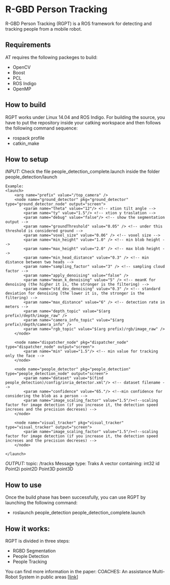 # R-GBD Person Tracking
R-GBD Person Tracking (RGPT) is a ROS framework for detecting and tracking people from a mobile robot.

## Requirements

AT requires the following packeges to build:

* OpenCV 
* Boost
* PCL
* ROS Indigo
* OpenMP

## How to build
RGPT works under Linux 14.04 and ROS Indigo. For building the source, you
have to put the repository inside your catking workspace and then
follows the following command sequence:

* rospack profile
* catkin_make

## How to setup

_INPUT:_
	Check the file people_detection_complete.launch inside the folder
	people_detection/launch
	
	Example:
	<launch>
		<arg name="prefix" value="/top_camera" />
		<node name="ground_detector" pkg="ground_detector" type="ground_detector_node" output="screen">
			<param name="theta" value="12"/> <!-- xtion tilt angle -->
			<param name="ty" value="1.5"/> <!-- xtion y traslation -->
			<param name="debug" value="false"/> <!-- show the segmentation output -->
			<param name="groundThreshold" value="0.05" /> <!-- under this threshold is considered ground --> 
			<param name="voxel_size" value="0.06" /> <!-- voxel size -->
			<param name="min_height" value="1.0" /> <!-- min blob height -->
			<param name="max_height" value="2.0" /> <!-- max blob height -->
			<param name="min_head_distance" value="0.3" /> <!-- min distance between two heads -->
			<param name="sampling_factor" value="3" /> <!-- sampling cloud factor -->
			<param name="apply_denoising" value="false" /> 
			<param name="mean_k_denoising" value="5" /> <!-- meanK for denoising (the higher it is, the stronger is the filtering) -->
			<param name="std_dev_denoising" value="0.3" /> <!-- standard deviation for denoising (the lower it is, the stronger is the filtering) -->
			<param name="max_distance" value="6" /> <!-- detection rate in meters -->
			<param name="depth_topic" value="$(arg prefix)/depth/image_raw" />
			<param name="camera_info_topic" value="$(arg prefix)/depth/camera_info" />
			<param name="rgb_topic" value="$(arg prefix)/rgb/image_raw" />			
		</node>
		
		<node name="dispatcher_node" pkg="dispatcher_node" type="dispatcher_node" output="screen">
			<param name="min" value="1.5"/> <!-- min value for tracking only the face -->
		</node>
		
		<node name="people_detector" pkg="people_detection" type="people_detection_node" output="screen">
			<param name="dataset" value="$(find people_detection)/config/inria_detector.xml"/> <!-- dataset filename -->
			<param name="confidence" value="65."/> <!--min confidence for considering the blob as a person -->
			<param name="image_scaling_factor" value="1.5"/><!--scaling factor for image detection (if you increase it, the detection speed increses and the precision decreses) -->
		</node>
		
		<node name="visual_tracker" pkg="visual_tracker" type="visual_tracker" output="screen">
			<param name="image_scaling_factor" value="1.5"/><!--scaling factor for image detection (if you increase it, the detection speed increses and the precision decreses) -->
		</node>
		
	</launch>
	
_OUTPUT:_
	topic: /tracks
	Message type: Traks
		A vector containing:
			int32 id
			Point2i point2D
			Point3D point3D	
			
			
			
## How to use
Once the build phase has been successfully, you can use RGPT by launching the following command:

* roslaunch people_detection people_detection_complete.launch

## How it works:

RGPT is divided in three steps:

* RGBD Segmentation
* People Detection
* People Tracking

You can find more information in the paper: COACHES: An assistance Multi-Robot System in public areas [<a href="http://research.sabanciuniv.edu/33937/1/PID4962853.pdf" target="_blank">link</a>]
